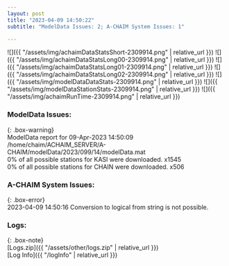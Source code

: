 ```yaml
---
layout: post
title: "2023-04-09 14:50:22"
subtitle: "ModelData Issues: 2; A-CHAIM System Issues: 1"

---
```


![]({{ "/assets/img/achaimDataStatsShort-2309914.png" | relative_url }})
![]({{ "/assets/img/achaimDataStatsLong00-2309914.png" | relative_url }})
![]({{ "/assets/img/achaimDataStatsLong01-2309914.png" | relative_url }})
![]({{ "/assets/img/achaimDataStatsLong02-2309914.png" | relative_url }})
![]({{ "/assets/img/modelDataDataStats-2309914.png" | relative_url }})
![]({{ "/assets/img/modelDataStationStats-2309914.png" | relative_url }})
![]({{ "/assets/img/achaimRunTime-2309914.png" | relative_url }})


### ModelData Issues:  
  
{: .box-warning}  
 ModelData report for 09-Apr-2023 14:50:09   
 /home/chaim/ACHAIM_SERVER/A-CHAIM/modelData/2023/099/14/modelData.mat   
 0% of all possible stations for KASI were downloaded. x1545   
 0% of all possible stations for CHAIN were downloaded. x506   
  
### A-CHAIM System Issues:  
  
{: .box-error}  
2023-04-09 14:50:16 Conversion to logical from string is not possible.  

### Logs:  
  
{: .box-note}  
[Logs.zip]({{ "/assets/other/logs.zip" | relative_url }})  
[Log Info]({{ "/logInfo" | relative_url }})  
